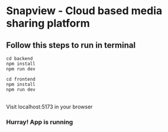 # Snapview - Cloud based media sharing platform

## Follow this steps to run in terminal

```
cd backend
npm install
npm run dev
```

```
cd frontend
npm install
npm run dev
```

<br/> Visit localhost:5173 in your browser

### Hurray! App is running